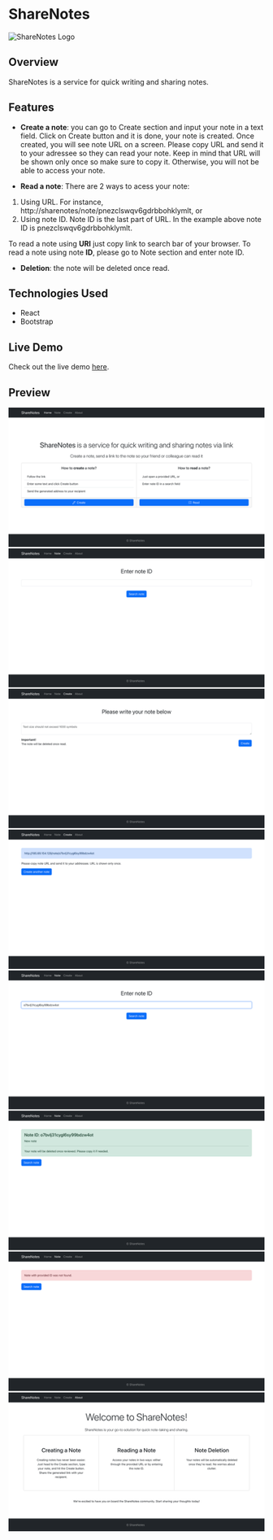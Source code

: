 # ShareNotes

<img src="./public/favicon.svg" alt="ShareNotes Logo" width="150" height="150" />

## Overview

ShareNotes is a service for quick writing and sharing notes.

## Features

- **Create a note**: you can go to Create section and input your note in a text field. Click on Create button and it is done, your note is created. Once created, you will see note URL on a screen. Please copy URL and send it to your adressee so they can read your note. Keep in mind that URL will be shown only once so make sure to copy it. Otherwise, you will not be able to access your note.

- **Read a note**:
  There are 2 ways to acess your note:

1. Using URL. For instance, http://sharenotes/note/pnezclswqv6gdrbbohklymlt, or
2. Using note ID. Note ID is the last part of URL. In the example above note ID is pnezclswqv6gdrbbohklymlt.

To read a note using **URl** just copy link to search bar of your browser.
To read a note using note **ID**, please go to Note section and enter note ID.

- **Deletion**: the note will be deleted once read.

## Technologies Used

- React
- Bootstrap

## Live Demo

Check out the live demo [here]('http://185.69.154.128/').

## Preview

![Home page](react_project/public/preview/sharenotes1.png)
![Note page](react_project/public/preview/sharenotes2.png)
![Create page](react_project/public/preview/sharenotes3.png)
![Note created](react_project/public/preview/sharenotes4.png)
![Note search](react_project/public/preview/sharenotes5.png)
![Note reviewe](react_project/public/preview/sharenotes6.png)
![Note not found](react_project/public/preview/sharenotes7.png)
![About page](react_project/public/preview/sharenotes8.png)
